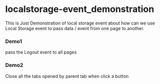 # localstorage-event_demonstration
This is Just Demonstration of local storage event about how can we use Local Storage event to pass data / event from one page to another.
<h3>Demo1</h3>
<p>pass the Logout event to all pages</p>
<h3>Demo2</h3>
<p>Close all the tabs opened by parent tab when click a button <p>
